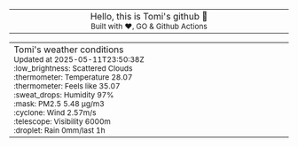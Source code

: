 
<div align="center">
<table>
<tbody>
<td align="center">
<img width="2000" height="0"><br>
Hello, this is Tomi's github 👋<br>
<sup>Built with ❤️, GO & Github Actions</sup><br>
<img width="2000" height="0">
</td>
</tbody>
</table>
</div>
<table>
<tbody>
<td align="left">
<img width="2000" height="0"><br>
Tomi's weather conditions<br>
<sup>Updated at 2025-05-11T23:50:38Z</sup><br>
<sup>:low_brightness: Scattered Clouds</sup><br>
<sup>:thermometer: Temperature 28.07 </sup><br>
<sup>:thermometer: Feels like 35.07</sup><br>
<sup>:sweat_drops: Humidity 97%</sup><br>
<sup>:mask: PM2.5 5.48 μg/m3</sup><br>
<sup>:cyclone: Wind 2.57m/s </sup><br>
<sup>:telescope: Visibility 6000m </sup><br>
<sup>:droplet: Rain 0mm/last 1h </sup><br>
<img width="2000" height="0">
</td>
<td align="left">
<img width="2000" height="0"><br>
<br>
<img width="2000" height="0">
</td>
</tbody>
</table>
</div>
    